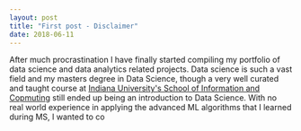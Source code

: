 ```yaml
---
layout: post
title: "First post - Disclaimer"
date: 2018-06-11
---
```

After much procrastination I have finally started compiling my portfolio of data science and data analytics related projects. 
Data science is such a vast field and my masters degree in Data Science, though a very well curated and taught course at [Indiana University's School of Information and Copmuting](https://www.sice.indiana.edu/graduate/degrees/data-science/) still ended up being an introduction to Data Science. With no real world experience in applying the advanced ML algorithms that I learned during MS, I wanted to co 
